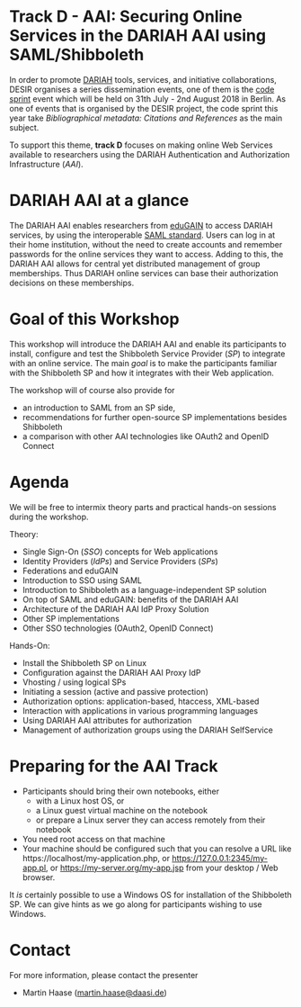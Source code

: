 # Track D - AAI: Securing Online Services in the DARIAH AAI using SAML/Shibboleth

In order to promote [DARIAH](https://www.dariah.eu/activities/projects-and-affiliations/desir/) tools, services, and initiative collaborations, DESIR organises a series dissemination events, one of them is the [code sprint](https://desircodesprint.sciencesconf.org/) event which will be held on 31th July - 2nd August 2018 in Berlin. As one of events that is organised by the DESIR project, the code sprint this year take *Bibliographical metadata: Citations and References* as the main subject. 

To support this theme, **track D** focuses on making online Web Services available to researchers using the DARIAH Authentication and Authorization Infrastructure (_AAI_). 

# DARIAH AAI at a glance
The DARIAH AAI enables researchers from [eduGAIN](https://technical.edugain.org/status) to access DARIAH services, by using the interoperable [SAML standard](https://www.oasis-open.org/committees/security/). Users can log in at their home institution, without the need to create accounts and remember passwords for the online services they want to access. Adding to this, the DARIAH AAI allows for central yet distributed management of group memberships. Thus DARIAH online services can base their authorization decisions on these memberships.

# Goal of this Workshop
This workshop will introduce the DARIAH AAI and enable its participants to install, configure and test the Shibboleth Service Provider (*SP*) to integrate with an online service. The main _goal_ is to make the participants familiar with the Shibboleth SP and how it integrates with their Web application. 

The workshop will of course also provide for 
* an introduction to SAML from an SP side, 
* recommendations for further open-source SP implementations besides Shibboleth
* a comparison with other AAI technologies like OAuth2 and OpenID Connect

# Agenda
We will be free to intermix theory parts and practical hands-on sessions during the workshop.

Theory:
* Single Sign-On (_SSO_) concepts for Web applications
* Identity Providers (_IdPs_) and Service Providers (_SPs_)
* Federations and eduGAIN
* Introduction to SSO using SAML
* Introduction to Shibboleth as a language-independent SP solution
* On top of SAML and eduGAIN: benefits of the DARIAH AAI
* Architecture of the DARIAH AAI IdP Proxy Solution
* Other SP implementations
* Other SSO technologies (OAuth2, OpenID Connect)

Hands-On:
* Install the Shibboleth SP on Linux
* Configuration against the DARIAH AAI Proxy IdP
* Vhosting / using logical SPs
* Initiating a session (active and passive protection)
* Authorization options: application-based, htaccess, XML-based
* Interaction with applications in various programming languages
* Using DARIAH AAI attributes for authorization
* Management of authorization groups using the DARIAH SelfService

# Preparing for the AAI Track
* Participants should bring their own notebooks, either 
    * with a Linux host OS, or
    * a Linux guest virtual machine on the notebook
    * or prepare a Linux server they can access remotely from their notebook
* You need root access on that machine
* Your machine should be configured such that you can resolve a URL like https://localhost/my-application.php, or https://127.0.0.1:2345/my-app.pl, or https://my-server.org/my-app.jsp from your desktop / Web browser.

It *is* certainly possible to use a Windows OS for installation of the Shibboleth SP. We can give hints as we go along for participants wishing to use Windows.

# Contact
For more information, please contact the presenter
- Martin Haase (martin.haase@daasi.de)
